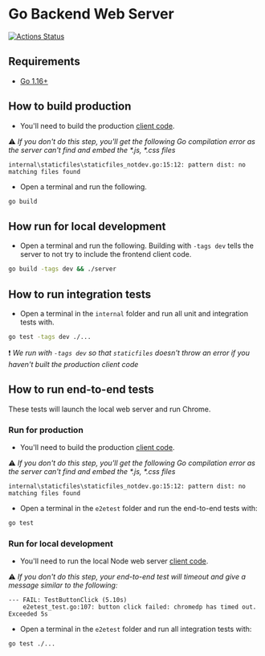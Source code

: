 # Go Backend Web Server

[![Actions Status](https://github.com/silbinarywolf/go-typescript-react-stack/workflows/Go/badge.svg)](https://github.com/silbinarywolf/go-typescript-react-stack/actions)

## Requirements

* [Go 1.16+](https://golang.org/dl/)

## How to build production

- You'll need to build the production [client code](/node/client).

⚠️ *If you don't do this step, you'll get the following Go compilation error as the server can't find and embed the \*.js, \*.css files*

```
internal\staticfiles\staticfiles_notdev.go:15:12: pattern dist: no matching files found
```

- Open a terminal and run the following.

```sh
go build
```

## How run for local development

- Open a terminal and run the following. Building with `-tags dev` tells the server to not try to include the frontend client code.

```sh
go build -tags dev && ./server
```

## How to run integration tests

- Open a terminal in the `internal` folder and run all unit and integration tests with.

```sh
go test -tags dev ./...
```

❗ *We run with `-tags dev` so that `staticfiles` doesn't throw an error if you haven't built the production client code*

## How to run end-to-end tests

These tests will launch the local web server and run Chrome.

### Run for production

- You'll need to build the production [client code](/node/client).

⚠️ *If you don't do this step, you'll get the following Go compilation error as the server can't find and embed the \*.js, \*.css files*

```
internal\staticfiles\staticfiles_notdev.go:15:12: pattern dist: no matching files found
```

- Open a terminal in the `e2etest` folder and run the end-to-end tests with:

```sh
go test
```

### Run for local development

- You'll need to run the local Node web server [client code](/node/client).

⚠️ *If you don't do this step, your end-to-end test will timeout and give a message similar to the following:*

```
--- FAIL: TestButtonClick (5.10s)
    e2etest_test.go:107: button click failed: chromedp has timed out. Exceeded 5s
```

- Open a terminal in the `e2etest` folder and run all integration tests with:

```sh
go test ./...
```
